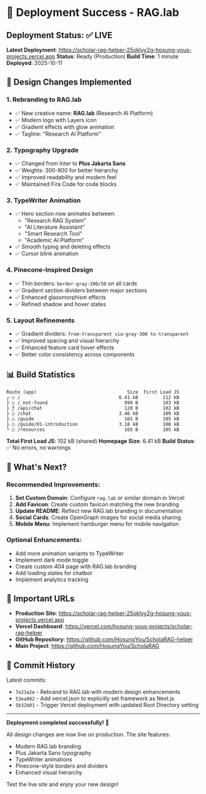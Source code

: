 # 🎉 Deployment Success - RAG.lab

## Deployment Status: ✅ LIVE

**Latest Deployment**: https://scholar-rag-helper-25oklyy2g-hosung-yous-projects.vercel.app
**Status**: Ready (Production)
**Build Time**: 1 minute
**Deployed**: 2025-10-11

## 🎨 Design Changes Implemented

### 1. **Rebranding to RAG.lab**
- ✅ New creative name: **RAG.lab** (Research AI Platform)
- ✅ Modern logo with Layers icon
- ✅ Gradient effects with glow animation
- ✅ Tagline: "Research AI Platform"

### 2. **Typography Upgrade**
- ✅ Changed from Inter to **Plus Jakarta Sans**
- ✅ Weights: 300-800 for better hierarchy
- ✅ Improved readability and modern feel
- ✅ Maintained Fira Code for code blocks

### 3. **TypeWriter Animation**
- ✅ Hero section now animates between:
  - "Research RAG System"
  - "AI Literature Assistant"
  - "Smart Research Tool"
  - "Academic AI Platform"
- ✅ Smooth typing and deleting effects
- ✅ Cursor blink animation

### 4. **Pinecone-Inspired Design**
- ✅ Thin borders: `border-gray-200/50` on all cards
- ✅ Gradient section dividers between major sections
- ✅ Enhanced glassmorphism effects
- ✅ Refined shadow and hover states

### 5. **Layout Refinements**
- ✅ Gradient dividers: `from-transparent via-gray-300 to-transparent`
- ✅ Improved spacing and visual hierarchy
- ✅ Enhanced feature card hover effects
- ✅ Better color consistency across components

## 📊 Build Statistics

```
Route (app)                                 Size  First Load JS
┌ ○ /                                    6.41 kB         112 kB
├ ○ /_not-found                            999 B         103 kB
├ ƒ /api/chat                              120 B         102 kB
├ ○ /chat                                3.46 kB         109 kB
├ ○ /guide                                 165 B         105 kB
├ ○ /guide/01-introduction               3.18 kB         108 kB
└ ○ /resources                             165 B         105 kB
```

**Total First Load JS**: 102 kB (shared)
**Homepage Size**: 6.41 kB
**Build Status**: ✅ No errors, no warnings

## 🚀 What's Next?

### Recommended Improvements:
1. **Set Custom Domain**: Configure `rag.lab` or similar domain in Vercel
2. **Add Favicon**: Create custom favicon matching the new branding
3. **Update README**: Reflect new RAG.lab branding in documentation
4. **Social Cards**: Create OpenGraph images for social media sharing
5. **Mobile Menu**: Implement hamburger menu for mobile navigation

### Optional Enhancements:
- Add more animation variants to TypeWriter
- Implement dark mode toggle
- Create custom 404 page with RAG.lab branding
- Add loading states for chatbot
- Implement analytics tracking

## 🔗 Important URLs

- **Production Site**: https://scholar-rag-helper-25oklyy2g-hosung-yous-projects.vercel.app
- **Vercel Dashboard**: https://vercel.com/hosung-yous-projects/scholar-rag-helper
- **GitHub Repository**: https://github.com/HosungYou/ScholaRAG-helper
- **Main Project**: https://github.com/HosungYou/ScholaRAG

## 📝 Commit History

Latest commits:
- `7e23a2e` - Rebrand to RAG.lab with modern design enhancements
- `53ea082` - Add vercel.json to explicitly set framework as Next.js
- `5b32b01` - Trigger Vercel deployment with updated Root Directory setting

---

**Deployment completed successfully!** 🎊

All design changes are now live on production. The site features:
- Modern RAG.lab branding
- Plus Jakarta Sans typography
- TypeWriter animations
- Pinecone-style borders and dividers
- Enhanced visual hierarchy

Test the live site and enjoy your new design!
